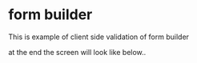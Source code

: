 # form builder

This is example of client side validation of form builder

at the end the screen will look like below..

